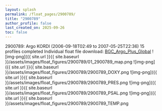 ```yaml
---
layout: splash
permalink: /float_pages/2900789/
title: "2900789"
author_profile: false
last_created_on: 2025-09-26
toc: false
---
```

 
2900789: Argo KORDI (2006-09-18T02:49 to 2007-05-25T22:36)
15 profiles completed
Individual float file download: [BGC_Argo_Plus_Global](https://ftp.soest.hawaii.edu/bgc_argo_plus/Individual_Floats/outliers_removed/2900789_Sprof_processed.nc)
![img-png]({{ site.url }}{{ site.baseurl }}/assets/images/float_figures/2900789/01_2900789_map.png
![img-png]({{ site.url }}{{ site.baseurl }}/assets/images/float_figures/2900789/2900789_DOXY.png
![img-png]({{ site.url }}{{ site.baseurl }}/assets/images/float_figures/2900789/2900789_PRES.png
![img-png]({{ site.url }}{{ site.baseurl }}/assets/images/float_figures/2900789/2900789_PSAL.png
![img-png]({{ site.url }}{{ site.baseurl }}/assets/images/float_figures/2900789/2900789_TEMP.png
